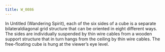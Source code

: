 ```yaml
---
title: W_0086
---
```

In Untitled (Wandering Spirit), each of the six sides of a cube is a separate bilateral­diagonal grid structure that can be oriented in eight different ways. The sides are individually suspended by thin wire cables from a wooden support structure that in turn hangs from the ceiling by thin wire cables. The free-floating cube is hung at the viewer’s eye level.
